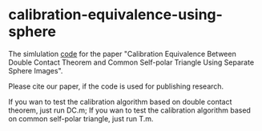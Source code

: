 # calibration-equivalence-using-sphere
The simlulation [code](https://github.com/Eric-Zhuo/calibration-equivalence-using-sphere) for the paper "Calibration Equivalence Between Double Contact Theorem and Common Self-polar Triangle Using Separate Sphere Images".

Please cite our paper, if the code is used for publishing research.

If you wan to test the calibration algorithm based on double contact theorem, just run DC.m;
If you wan to test the calibration algorithm based on common self-polar triangle, just run T.m. 
